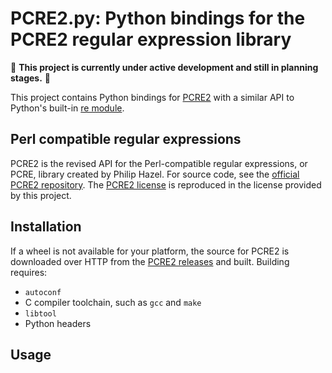 # PCRE2.py: Python bindings for the PCRE2 regular expression library

:construction: **This project is currently under active development and still in planning stages.**  :construction:

This project contains Python bindings for [PCRE2](https://github.com/PCRE2Project/pcre2) with a similar API to Python's built-in [re module](https://docs.python.org/3/library/re.html).

## Perl compatible regular expressions

PCRE2 is the revised API for the Perl-compatible regular expressions, or PCRE, library created by Philip Hazel.
For source code, see the [official PCRE2 repository](https://github.com/PCRE2Project/pcre2).
The [PCRE2 license](https://github.com/PCRE2Project/pcre2/blob/master/LICENCE) is reproduced in the license provided by this project.

## Installation

If a wheel is not available for your platform, the source for PCRE2 is downloaded over HTTP from the [PCRE2 releases](https://github.com/PCRE2Project/pcre2/releases/) and built. Building requires:

* `autoconf`
* C compiler toolchain, such as `gcc` and `make`
* `libtool`
* Python headers

## Usage

